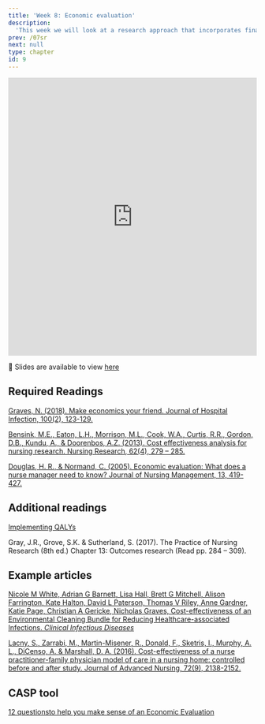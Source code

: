 ```yaml
---
title: 'Week 8: Economic evaluation'
description:
  'This week we will look at a research approach that incorporates financial metrics in evaluating interventions.'
prev: /07sr
next: null
type: chapter
id: 9
---
```


<exercise id="1" title="Lecture">

<iframe src="https://player.vimeo.com/video/393527897" width="100%" height="564" frameborder="0" allow="autoplay; fullscreen" allowfullscreen></iframe>

:link: Slides are available to view [here](https://econ-eval.netlify.com/)

</exercise>

<exercise id="2" title="Readings">

## Required Readings 

[Graves, N. (2018). Make economics your friend. Journal of Hospital Infection, 100(2), 123-129.](https://www-sciencedirect-com.myaccess.library.utoronto.ca/science/article/pii/S0195670118303724?via%3Dihub)

[Bensink, M.E., Eaton, L.H., Morrison, M.L., Cook, W.A., Curtis, R.R., Gordon, D.B., Kundu, A., & Doorenbos, A.Z. (2013). Cost effectiveness analysis for nursing research.  Nursing Research, 62(4), 279 – 285.](https://oce-ovid-com.myaccess.library.utoronto.ca/article/00006199-201307000-00009/HTML)

[Douglas, H. R., & Normand, C.  (2005). Economic evaluation: What does a nurse manager need to know?  Journal of Nursing Management, 13, 419-427.](https://onlinelibrary-wiley-com.myaccess.library.utoronto.ca/doi/full/10.1111/j.1365-2834.2005.00586.x)


## Additional readings

[Implementing QALYs](http://citeseerx.ist.psu.edu/viewdoc/download?doi=10.1.1.577.2747&rep=rep1&type=pdf)

Gray, J.R., Grove, S.K. & Sutherland, S.  (2017). The Practice of Nursing Research (8th ed.)  Chapter 13: Outcomes research (Read pp. 284 – 309).

## Example articles

[Nicole M White, Adrian G Barnett, Lisa Hall, Brett G Mitchell, Alison Farrington, Kate Halton, David L Paterson, Thomas V Riley, Anne Gardner, Katie Page, Christian A Gericke, Nicholas Graves, Cost-effectiveness of an Environmental Cleaning Bundle for Reducing Healthcare-associated Infections. *Clinical Infectious Diseases*](https://academic-oup-com.myaccess.library.utoronto.ca/cid/advance-article/doi/10.1093/cid/ciz717/5540717)

[Lacny, S., Zarrabi, M., Martin-Misener, R., Donald, F., Sketris, I., Murphy, A. L., DiCenso, A. & Marshall, D. A. (2016). Cost-effectiveness of a nurse practitioner-family physician model of care in a nursing home: controlled before and after study.  Journal of Advanced Nursing, 72(9), 2138-2152.](https://onlinelibrary-wiley-com.myaccess.library.utoronto.ca/doi/full/10.1111/jan.12989)

## CASP tool

[12 questionsto help you make sense of an	Economic Evaluation](https://casp-uk.net/wp-content/uploads/2018/03/CASP-Economic-Evaluation-Checklist-2018_fillable_form.pdf)

</exercise>


